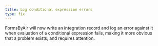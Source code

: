 ```yaml
---
title: Log conditional expression errors
type: fix
---
```


FormsByAir will now write an integration record and log an error against it when evaluation of a conditional expression fails, making it more obvious that a problem exists, and requires attention.